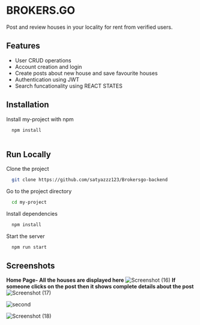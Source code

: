 # BROKERS.GO 


Post and review houses in your locality for rent  from verified users.


## Features

- User CRUD operations
- Account creation and login
- Create posts about new house and save favourite houses
- Authentication using JWT
- Search funcationality using REACT STATES


## Installation

Install my-project with npm

```bash
  npm install 
  
```
    
## Run Locally

Clone the project

```bash
  git clone https://github.com/satyazzz123/Brokersgo-backend
```

Go to the project directory

```bash
  cd my-project
```

Install dependencies

```bash
  npm install
```

Start the server

```bash
  npm run start
```


## Screenshots
**Home Page- All the houses are displayed here**
![Screenshot (16)](https://user-images.githubusercontent.com/85229187/235311053-452ee9a7-66f5-494c-acce-fca685d7191d.jpg)
**If someone clicks on the post then it shows complete details about the post**
![Screenshot (17)](https://user-images.githubusercontent.com/85229187/235311333-f507bf43-bac0-44de-8d93-3c0b884f7e82.jpg)

![second](https://user-images.githubusercontent.com/85229187/235311325-86ae7c6c-8948-4334-a2d0-d99656a349a0.jpg)


![Screenshot (18)](https://user-images.githubusercontent.com/85229187/235311346-b4119281-f3ed-4fbc-8c41-b1e1016e5949.jpg)

 

 
